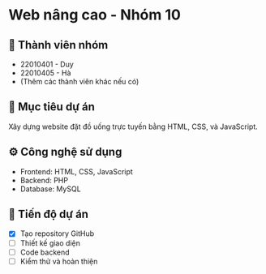 # Web nâng cao - Nhóm 10

## 👥 Thành viên nhóm
- 22010401 - Duy
- 22010405 - Hà
- (Thêm các thành viên khác nếu có)

## 🎯 Mục tiêu dự án
Xây dựng website đặt đồ uống trực tuyến bằng HTML, CSS, và JavaScript.

## ⚙️ Công nghệ sử dụng
- Frontend: HTML, CSS, JavaScript  
- Backend: PHP  
- Database: MySQL  

## 📅 Tiến độ dự án
- [x] Tạo repository GitHub  
- [ ] Thiết kế giao diện  
- [ ] Code backend  
- [ ] Kiểm thử và hoàn thiện
